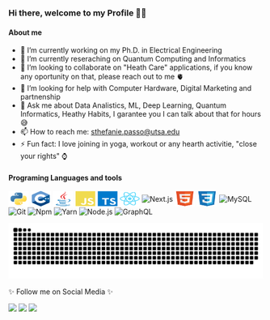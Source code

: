 ### Hi there, welcome to my Profile 🖖🏼

<!--
**SthePasso/SthePasso** is a ✨ _special_ ✨ repository because its `README.md` (this file) appears on your GitHub profile.
-->
#### About me

- 🔭 I’m currently working on my Ph.D. in Electrical Engineering
- 🌱 I’m currently reseraching on Quantum Computing and Informatics 
- 🏁 I’m looking to collaborate on "Heath Care" applications, if you know any oportunity on that, please reach out to me 🫀 
- 🤔 I’m looking for help with Computer Hardware, Digital Marketing and partnenship
- 💬 Ask me about Data Analistics, ML, Deep Learning, Quantum Informatics, Heathy Habits, I garantee you I can talk about that for hours 😅
- 📫 How to reach me: sthefanie.passo@utsa.edu
- ⚡ Fun fact: I love joining in yoga, workout or any hearth activitie, "close your rights" ⌚
 
 
  
 #### Programing Languages and tools
  
<div style="display: inline_block">
  <img align="center" alt="Python" height="30" width="40" src="https://raw.githubusercontent.com/devicons/devicon/master/icons/python/python-original.svg">
  <img align="center" alt="C/C++" height="30" width="40" src="https://raw.githubusercontent.com/devicons/devicon/master/icons/cplusplus/cplusplus-original.svg">
  <img align="center" alt="Java" height="30" width="40" src="https://raw.githubusercontent.com/devicons/devicon/master/icons/java/java-original.svg">
  <img align="center" alt="JavaScript" height="30" width="40" src="https://raw.githubusercontent.com/devicons/devicon/master/icons/javascript/javascript-plain.svg">
  <img align="center" alt="TypeScript" height="30" width="40" src="https://raw.githubusercontent.com/devicons/devicon/master/icons/typescript/typescript-plain.svg">
  <img align="center" alt="React" height="30" width="40" src="https://raw.githubusercontent.com/devicons/devicon/master/icons/react/react-original.svg">
  <img align="center" alt="Next.js" height="30" width="40" src="https://res.cloudinary.com/practicaldev/image/fetch/s--RpUfSAFP--/c_imagga_scale,f_auto,fl_progressive,h_1080,q_auto,w_1080/https://dev-to-uploads.s3.amazonaws.com/uploads/articles/8otweo5ef6kwc26rmxe5.png">
  <img align="center" alt="HTML" height="30" width="40" src="https://raw.githubusercontent.com/devicons/devicon/master/icons/html5/html5-original.svg">
  <img align="center" alt="CSS" height="30" width="40" src="https://raw.githubusercontent.com/devicons/devicon/master/icons/css3/css3-original.svg">
  <img align="center" alt="MySQL" height="50" width="60" src="https://cdn.jsdelivr.net/gh/devicons/devicon/icons/mysql/mysql-original-wordmark.svg">
  <img align="center" alt="Git" height="50" width="60" src="https://cdn.jsdelivr.net/gh/devicons/devicon/icons/git/git-original-wordmark.svg">
  <img align="center" alt="Npm" height="50" width="60" src="https://cdn.jsdelivr.net/gh/devicons/devicon/icons/npm/npm-original-wordmark.svg">
  <img align="center" alt="Yarn" height="50" width="60" src="https://cdn.jsdelivr.net/gh/devicons/devicon/icons/yarn/yarn-original-wordmark.svg">
  <img align="center" alt="Node.js" height="50" width="60" src="https://cdn.jsdelivr.net/gh/devicons/devicon/icons/nodejs/nodejs-original-wordmark.svg">
  <img align="center" alt="GraphQL" height="50" width="60" src="https://cdn.jsdelivr.net/gh/devicons/devicon/icons/graphql/graphql-plain-wordmark.svg">
</div>

 
 
 ![](https://github.com/Platane/snk/raw/output/github-contribution-grid-snake.svg)
 
 
✨ Follow me on Social Media ✨

<div> 
    <a href="https://www.linkedin.com/in/sthefaniepasso/" target="_blank"><img src="https://img.shields.io/badge/linkedin-%230077B5.svg?style=for-the-badge&logo=linkedin&logoColor=white" target="_blank"></a>
    <a href="https://github.com/SthePasso" target="_blank"><img src="https://img.shields.io/badge/gitlab-%23181717.svg?style=for-the-badge&logo=gitlab&logoColor=white" target="_blank"></a> 
    <a href="https://www.instagram.com/sthefaniepasso/" target="_blank"><img src="https://img.shields.io/badge/-Instagram-%23E4405F?style=for-the-badge&logo=instagram&logoColor=white" target="_blank"></a>
</div>




